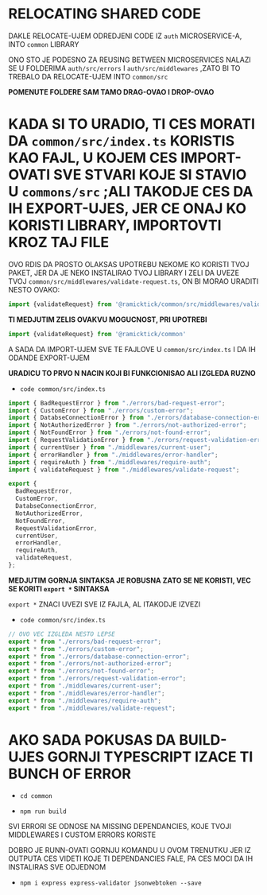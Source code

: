 # RELOCATING SHARED CODE

DAKLE RELOCATE-UJEM ODREDJENI CODE IZ `auth` MICROSERVICE-A, INTO `common` LIBRARY

ONO STO JE PODESNO ZA REUSING BETWEEN MICROSERVICES NALAZI SE U FOLDERIMA `auth/src/errors` I `auth/src/middlewares` ,ZATO BI TO TREBALO DA RELOCATE-UJEM INTO `common/src`

**POMENUTE FOLDERE SAM TAMO DRAG-OVAO I DROP-OVAO**

# KADA SI TO URADIO, TI CES MORATI DA `common/src/index.ts` KORISTIS KAO FAJL, U KOJEM CES IMPORT-OVATI SVE STVARI KOJE SI STAVIO U `commons/src` ;ALI TAKODJE CES DA IH EXPORT-UJES, JER CE ONAJ KO KORISTI LIBRARY, IMPORTOVTI KROZ TAJ FILE

OVO RDIS DA PROSTO OLAKSAS UPOTREBU NEKOME KO KORISTI TVOJ PAKET, JER DA JE NEKO INSTALIRAO TVOJ LIBRARY I ZELI DA UVEZE TVOJ `common/src/middlewares/validate-request.ts`, ON BI MORAO URADITI NESTO OVAKO:

```ts
import {validateRequest} from '@ramicktick/common/src/middlewares/validate-request'
```

**TI MEDJUTIM ZELIS OVAKVU MOGUCNOST, PRI UPOTREBI**

```ts
import {validateRequest} from '@ramicktick/common'
```

A SADA DA IMPORT-UJEM SVE TE FAJLOVE U `common/src/index.ts` I DA IH ODANDE EXPORT-UJEM

**URADICU TO PRVO N NACIN KOJI BI FUNKCIONISAO ALI IZGLEDA RUZNO**

- `code common/src/index.ts`

```ts
import { BadRequestError } from "./errors/bad-request-error";
import { CustomError } from "./errors/custom-error";
import { DatabseConnectionError } from "./errors/database-connection-error";
import { NotAuthorizedError } from "./errors/not-authorized-error";
import { NotFoundError } from "./errors/not-found-error";
import { RequestValidationError } from "./errors/request-validation-error";
import { currentUser } from "./middlewares/current-user";
import { errorHandler } from "./middlewares/error-handler";
import { requireAuth } from "./middlewares/require-auth";
import { validateRequest } from "./middlewares/validate-request";

export {
  BadRequestError,
  CustomError,
  DatabseConnectionError,
  NotAuthorizedError,
  NotFoundError,
  RequestValidationError,
  currentUser,
  errorHandler,
  requireAuth,
  validateRequest,
};

```

**MEDJUTIM GORNJA SINTAKSA JE ROBUSNA ZATO SE NE KORISTI, VEC SE KORITI `export *` SINTAKSA**

`export *` ZNACI UVEZI SVE IZ FAJLA, AL ITAKODJE IZVEZI

- `code common/src/index.ts`

```ts
// OVO VEC IZGLEDA NESTO LEPSE
export * from "./errors/bad-request-error";
export * from "./errors/custom-error";
export * from "./errors/database-connection-error";
export * from "./errors/not-authorized-error";
export * from "./errors/not-found-error";
export * from "./errors/request-validation-error";
export * from "./middlewares/current-user";
export * from "./middlewares/error-handler";
export * from "./middlewares/require-auth";
export * from "./middlewares/validate-request";
```

# AKO SADA POKUSAS DA BUILD-UJES GORNJI TYPESCRIPT IZACE TI BUNCH OF ERROR

- `cd common`

- `npm run build`

SVI ERRORI SE ODNOSE NA MISSING DEPENDANCIES, KOJE TVOJI MIDDLEWARES I CUSTOM ERRORS KORISTE

DOBRO JE RUNN-OVATI GORNJU KOMANDU U OVOM TRENUTKU JER IZ OUTPUTA CES VIDETI KOJE TI DEPENDANCIES FALE, PA CES MOCI DA IH INSTALIRAS SVE ODJEDNOM

- `npm i express express-validator jsonwebtoken --save`
